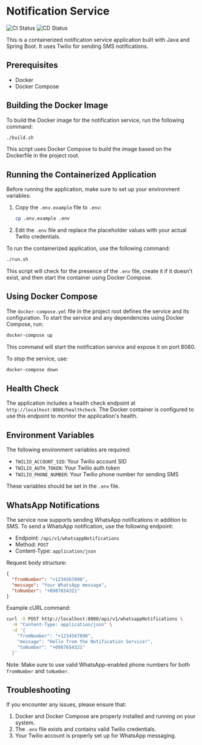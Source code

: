 # Notification Service

![CI Status](https://github.com/Devin-Apps/notification-service/actions/workflows/ci.yml/badge.svg)
![CD Status](https://github.com/Devin-Apps/notification-service/actions/workflows/cd.yml/badge.svg)

This is a containerized notification service application built with Java and Spring Boot. It uses Twilio for sending SMS notifications.

## Prerequisites

- Docker
- Docker Compose

## Building the Docker Image

To build the Docker image for the notification service, run the following command:

```bash
./build.sh
```

This script uses Docker Compose to build the image based on the Dockerfile in the project root.

## Running the Containerized Application

Before running the application, make sure to set up your environment variables:

1. Copy the `.env.example` file to `.env`:
   ```bash
   cp .env.example .env
   ```

2. Edit the `.env` file and replace the placeholder values with your actual Twilio credentials.

To run the containerized application, use the following command:

```bash
./run.sh
```

This script will check for the presence of the `.env` file, create it if it doesn't exist, and then start the container using Docker Compose.

## Using Docker Compose

The `docker-compose.yml` file in the project root defines the service and its configuration. To start the service and any dependencies using Docker Compose, run:

```bash
docker-compose up
```

This command will start the notification service and expose it on port 8080.

To stop the service, use:

```bash
docker-compose down
```

## Health Check

The application includes a health check endpoint at `http://localhost:8080/healthcheck`. The Docker container is configured to use this endpoint to monitor the application's health.

## Environment Variables

The following environment variables are required:

- `TWILIO_ACCOUNT_SID`: Your Twilio account SID
- `TWILIO_AUTH_TOKEN`: Your Twilio auth token
- `TWILIO_PHONE_NUMBER`: Your Twilio phone number for sending SMS

These variables should be set in the `.env` file.

## WhatsApp Notifications

The service now supports sending WhatsApp notifications in addition to SMS. To send a WhatsApp notification, use the following endpoint:

- Endpoint: `/api/v1/whatsappNotifications`
- Method: `POST`
- Content-Type: `application/json`

Request body structure:
```json
{
  "fromNumber": "+1234567890",
  "message": "Your WhatsApp message",
  "toNumber": "+0987654321"
}
```

Example cURL command:
```bash
curl -X POST http://localhost:8080/api/v1/whatsappNotifications \
  -H "Content-Type: application/json" \
  -d '{
    "fromNumber": "+1234567890",
    "message": "Hello from the Notification Service!",
    "toNumber": "+0987654321"
  }'
```

Note: Make sure to use valid WhatsApp-enabled phone numbers for both `fromNumber` and `toNumber`.

## Troubleshooting

If you encounter any issues, please ensure that:

1. Docker and Docker Compose are properly installed and running on your system.
2. The `.env` file exists and contains valid Twilio credentials.
3. Your Twilio account is properly set up for WhatsApp messaging.
